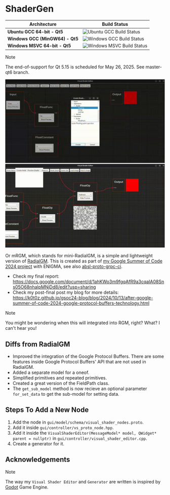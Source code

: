 # ShaderGen

<table>
  <thead>
    <tr>
      <th>Architecture</th>
      <th>Build Status</th>
    </tr>
  </thead>
  <tbody>
    <tr>
      <td><strong>Ubuntu GCC 64-bit - Qt5</strong></td>
      <td><img src="https://github.com/k0T0z/shader-gen/actions/workflows/ubuntu_gcc.yml/badge.svg" alt="Ubuntu GCC Build Status"></td>
    </tr>
    <tr>
      <td><strong>Windows GCC (MinGW64) - Qt5</strong></td>
      <td><img src="https://github.com/k0T0z/shader-gen/actions/workflows/windows_gcc.yml/badge.svg" alt="Windows GCC Build Status"></td>
    </tr>
    <tr>
      <td><strong>Windows MSVC 64-bit - Qt5</strong></td>
      <td><img src="https://github.com/k0T0z/shader-gen/actions/workflows/windows.yml/badge.svg" alt="Windows MSVC Build Status"></td>
    </tr>
  </tbody>
</table>

> [!NOTE]  
> The end-of-support for Qt 5.15 is scheduled for May 26, 2025. See master-qt6 branch.

![ShaderGen Graph Implementation](./shader-gen-graph-implementation.gif)
![ShaderGen Dynamic Rendering](./shader-gen-dynamic-rendering.gif)

Or mRGM, which stands for mini-RadialGM, is a simple and lightweight version of [RadialGM](https://github.com/enigma-dev/RadialGM). This is created as part of [my Google Summer of Code 2024 project](https://summerofcode.withgoogle.com/archive/2024/projects/wYTZuQbA) with ENIGMA, see also [absl-proto-grpc-ci](https://github.com/k0T0z/absl-proto-grpc-ci).

- Check my final report: https://docs.google.com/document/d/1ahKWo3m9fgqAfR9a3cqaIA08Sns05O68nhalpMNjDd8/edit?usp=sharing
- Check my post-final post my blog for more details: https://k0t0z.github.io/gsoc24-blog/blog/2024/10/13/after-google-summer-of-code-2024-google-protocol-buffers-technology.html

> [!NOTE]  
> You might be wondering when this will integrated into RGM, right? What? I can't hear you!

## Diffs from RadialGM

- Improved the integration of the Google Protocol Buffers. There are some features inside Google Protocol Buffers' API that are not used in RadialGM.
- Added a separate model for a oneof.
- Simplified primitives and repeated primitives.
- Created a great version of the FieldPath class.
- The `get_sub_model` method is now recieve an optional parameter `for_set_data` to get the sub-model for setting data.

## Steps To Add a New Node

1. Add the node in `gui/model/schema/visual_shader_nodes.proto`.
2. Add it inside `gui/controller/vs_proto_node.hpp`.
3. Add it inside the `VisualShaderEditor(MessageModel* model, QWidget* parent = nullptr)` in `gui/controller/visual_shader_editor.cpp`.
4. Create a generator for it.

## Acknowledgements

> [!NOTE]
> The way my ``Visual Shader Editor`` and ``Generator`` are written is inspired by [Godot](https://github.com/godotengine/godot) Game Engine.
